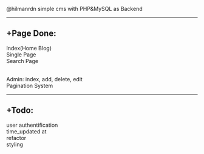 @hilmanrdn
simple cms with PHP&MySQL as Backend

---------------
+Page Done:
---------------
Index(Home Blog) <br>
Single Page <br>
Search Page <br> <br>

Admin: index, add, delete, edit <br>
Pagination System <br>

---------------
+Todo:
---------------
user authentification <br>
time_updated at <br>
refactor <br>
styling <br>

